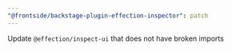 ```yaml
---
"@frontside/backstage-plugin-effection-inspector": patch
---
```


Update `@effection/inspect-ui` that does not have broken imports
